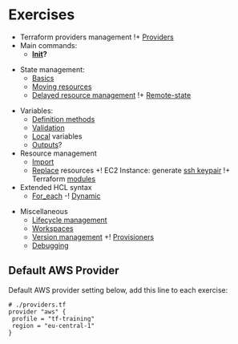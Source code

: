 # Exercises

- Terraform providers management
  !+ [Providers](./providers1/) 
- Main commands:
  + **[Init](./init1)?**
+ State management:
  + [Basics](./state1)
  + [Moving resources](./state_mv1) 
  + [Delayed resource management](./state2)
  !+ [Remote-state](./remote-state1)
- Variables:
  - [Definition methods](./vars1)
  - [Validation](./var-def1)
  + [Local](./locals1) variables
  + [Outputs](./output1)?
- Resource management
  + [Import](./import1)
  + [Replace](./replace1) resources
  +! EC2 Instance: generate [ssh keypair](./ec2-ssh)
!+ Terraform [modules](./m1)
- Extended HCL syntax
  - [For_each](./for1)
  -! [Dynamic](./dyn1)
+ Miscellaneous
  + [Lifecycle management](./lifecycle1)
  + [Workspaces](./wspace1)
  + [Version management](./ver1)
  +! [Provisioners](./prov1)
  + [Debugging](./debug1)    
  


## Default AWS Provider

Default AWS provider setting below, add this line to each exercise:

````
# ./providers.tf
provider "aws" {
 profile = "tf-training"
 region = "eu-central-1"
}
````